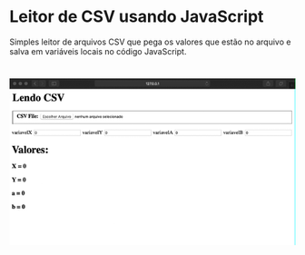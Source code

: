 # Leitor de CSV usando JavaScript
Simples leitor de arquivos CSV que pega os valores que estão no arquivo e salva em variáveis locais no código JavaScript.

<h1 align="center">
    <img alt="exemple" title="#exemple" src="Exemplo_Gif/Lendo_CSV.gif" width="800px" />
</h1>
